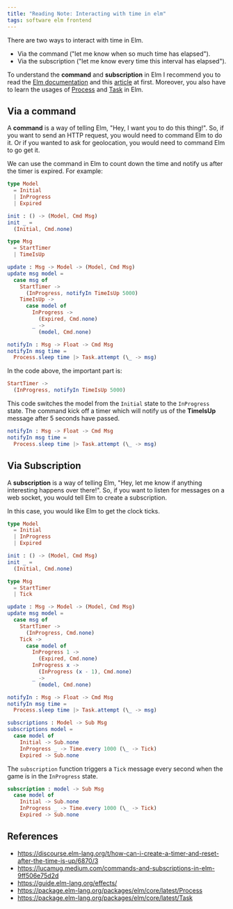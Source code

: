 ```yaml
---
title: "Reading Note: Interacting with time in elm"
tags: software elm frontend
---
```



There are two ways to interact with time in Elm.

- Via the command ("let me know when so much time has elapsed").
- Via the subscription ("let me know every time this interval has elapsed").

To understand the **command** and **subscription** in Elm I recommend you to read the [Elm documentation](https://guide.elm-lang.org/effects/) and this [article](https://lucamug.medium.com/commands-and-subscriptions-in-elm-9ff506e75d2d) at first. Moreover, you also have to learn the usages of [Process](https://package.elm-lang.org/packages/elm/core/latest/Process) and [Task](https://package.elm-lang.org/packages/elm/core/latest/Task) in Elm.

## Via a command

A **command** is a way of telling Elm, "Hey, I want you to do this thing!". So, if you want to send an HTTP request, you would need to command Elm to do it. Or if you wanted to ask for geolocation, you would need to command Elm to go get it.

We can use the command in Elm to count down the time and notify us after the timer is expired. For example:

```elm
type Model
  = Initial
  | InProgress
  | Expired

init : () -> (Model, Cmd Msg)
init _ =
  (Initial, Cmd.none)

type Msg
  = StartTimer
  | TimeIsUp

update : Msg -> Model -> (Model, Cmd Msg)
update msg model =
  case msg of
    StartTimer ->
      (InProgress, notifyIn TimeIsUp 5000)
    TimeIsUp ->
      case model of
        InProgress ->
          (Expired, Cmd.none)
        _ ->
          (model, Cmd.none)

notifyIn : Msg -> Float -> Cmd Msg
notifyIn msg time =
  Process.sleep time |> Task.attempt (\_ -> msg)
```

In the code above, the important part is:

```elm
StartTimer ->
  (InProgress, notifyIn TimeIsUp 5000)
```

This code switches the model from the `Initial` state to the `InProgress` state. The command kick off a timer which will notify us of the **TimeIsUp** message after 5 seconds have passed.

```elm
notifyIn : Msg -> Float -> Cmd Msg
notifyIn msg time =
  Process.sleep time |> Task.attempt (\_ -> msg)
```

## Via Subscription

A **subscription** is a way of telling Elm, "Hey, let me know if anything interesting happens over there!". So, if you want to listen for messages on a web socket, you would tell Elm to create a subscription.

In this case, you would like Elm to get the clock ticks.

```elm
type Model
  = Initial
  | InProgress
  | Expired

init : () -> (Model, Cmd Msg)
init _ =
  (Initial, Cmd.none)

type Msg
  = StartTimer
  | Tick

update : Msg -> Model -> (Model, Cmd Msg)
update msg model =
  case msg of
    StartTimer ->
      (InProgress, Cmd.none)
    Tick ->
      case model of
        InProgress 1 ->
          (Expired, Cmd.none)
        InProgress x ->
          (InProgress (x - 1), Cmd.none)
        _ ->
          (model, Cmd.none)

notifyIn : Msg -> Float -> Cmd Msg
notifyIn msg time =
  Process.sleep time |> Task.attempt (\_ -> msg)

subscriptions : Model -> Sub Msg
subscriptions model =
  case model of
    Initial -> Sub.none
    InProgress _ -> Time.every 1000 (\_ -> Tick)
    Expired -> Sub.none
```

The `subscription` function triggers a `Tick` message every second when the game is in the `InProgress` state.

```elm
subscription : model -> Sub Msg
  case model of
    Initial -> Sub.none
    InProgress _ -> Time.every 1000 (\_ -> Tick)
    Expired -> Sub.none
```

## References

- <https://discourse.elm-lang.org/t/how-can-i-create-a-timer-and-reset-after-the-time-is-up/6870/3>
- <https://lucamug.medium.com/commands-and-subscriptions-in-elm-9ff506e75d2d>
- <https://guide.elm-lang.org/effects/>
- <https://package.elm-lang.org/packages/elm/core/latest/Process>
- <https://package.elm-lang.org/packages/elm/core/latest/Task>
